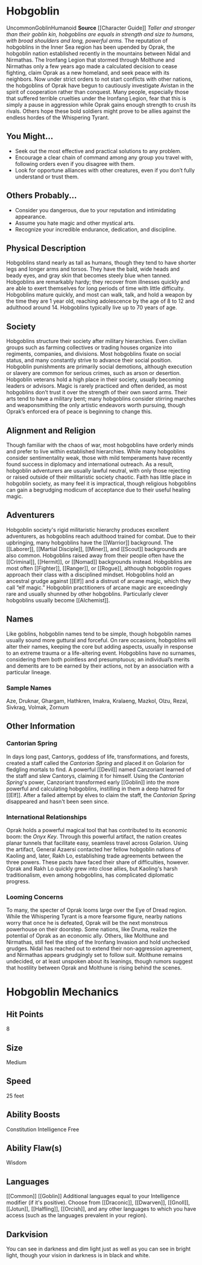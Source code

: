 ﻿---
ability:
- Constitution
- Intelligence
- Free
ability_boost:
- Constitution
- Intelligence
- Free
ability_flaw:
- Wisdom
hp: '8'
id: '13'
land_speed: '25'
language:
- '[[DATABASE/language/Common|Common]]'
- '[[DATABASE/language/Goblin|Goblin]]'
max_speed: '25'
name: Hobgoblin
rarity: Uncommon
size: Medium
source: '[[DATABASE/source/Character Guide|Character Guide]]'
speed:
- 25 feet
trait:
- '[[DATABASE/trait/Goblin|Goblin]]'
- '[[DATABASE/trait/Humanoid|Humanoid]]'
- '[[DATABASE/trait/Uncommon|Uncommon]]'
type: Ancestry
vision: Darkvision

---
# Hobgoblin

<span class="trait-uncommon item-trait">Uncommon</span><span class="item-trait">Goblin</span><span class="item-trait">Humanoid</span>
**Source** [[Character Guide]] 
_Taller and stronger than their goblin kin, hobgoblins are equals in strength and size to humans, with broad shoulders and long, powerful arms._
The reputation of hobgoblins in the Inner Sea region has been upended by Oprak, the hobgoblin nation established recently in the mountains between Nidal and Nirmathas. The Ironfang Legion that stormed through Molthune and Nirmathas only a few years ago made a calculated decision to cease fighting, claim Oprak as a new homeland, and seek peace with its neighbors. Now under strict orders to not start conflicts with other nations, the hobgoblins of Oprak have begun to cautiously investigate Avistan in the spirit of cooperation rather than conquest. Many people, especially those that suffered terrible cruelties under the Ironfang Legion, fear that this is simply a pause in aggression while Oprak gains enough strength to crush its rivals. Others hope these bold soldiers might prove to be allies against the endless hordes of the Whispering Tyrant.

## You Might...

* Seek out the most effective and practical solutions to any problem. 
* Encourage a clear chain of command among any group you travel with, following orders even if you disagree with them. 
* Look for opportune alliances with other creatures, even if you don’t fully understand or trust them.

## Others Probably...

* Consider you dangerous, due to your reputation and intimidating appearance. 
* Assume you hate magic and other mystical arts. 
* Recognize your incredible endurance, dedication, and discipline.

## Physical Description

Hobgoblins stand nearly as tall as humans, though they tend to have shorter legs and longer arms and torsos. They have the bald, wide heads and beady eyes, and gray skin that becomes steely blue when tanned. Hobgoblins are remarkably hardy; they recover from illnesses quickly and are able to exert themselves for long periods of time with little difficulty.
 Hobgoblins mature quickly, and most can walk, talk, and hold a weapon by the time they are 1 year old, reaching adolescence by the age of 8 to 12 and adulthood around 14. Hobgoblins typically live up to 70 years of age.

## Society

Hobgoblins structure their society after military hierarchies. Even civilian groups such as farming collectives or trading houses organize into regiments, companies, and divisions. Most hobgoblins fixate on social status, and many constantly strive to advance their social position. Hobgoblin punishments are primarily social demotions, although execution or slavery are common for serious crimes, such as arson or desertion.
 Hobgoblin veterans hold a high place in their society, usually becoming leaders or advisors. Magic is rarely practiced and often derided, as most hobgoblins don’t trust it over the strength of their own sword arms. Their arts tend to have a military bent; many hobgoblins consider stirring marches and weaponsmithing the only artistic endeavors worth pursuing, though Oprak’s enforced era of peace is beginning to change this.

## Alignment and Religion

Though familiar with the chaos of war, most hobgoblins have orderly minds and prefer to live within established hierarchies. While many hobgoblins consider sentimentality weak, those with mild temperaments have recently found success in diplomacy and international outreach. As a result, hobgoblin adventurers are usually lawful neutral, with only those rejecting or raised outside of their militaristic society chaotic. Faith has little place in hobgoblin society, as many feel it is impractical, though religious hobgoblins can gain a begrudging modicum of acceptance due to their useful healing magic.

## Adventurers

Hobgoblin society's rigid militaristic hierarchy produces excellent adventurers, as hobgoblins reach adulthood trained for combat. Due to their upbringing, many hobgoblins have the [[Warrior]] background. The [[Laborer]], [[Martial Disciple]], [[Miner]], and [[Scout]] backgrounds are also common. Hobgoblins raised away from their people often have the [[Criminal]], [[Hermit]], or [[Nomad]] backgrounds instead. Hobgoblins are most often [[Fighter]], [[Ranger]], or [[Rogue]], although hobgoblin rogues approach their class with a disciplined mindset. Hobgoblins hold an ancestral grudge against [[Elf]] and a distrust of arcane magic, which they call “elf magic.” Hobgoblin practitioners of arcane magic are exceedingly rare and usually shunned by other hobgoblins. Particularly clever hobgoblins usually become [[Alchemist]].

## Names

Like goblins, hobgoblin names tend to be simple, though hobgoblin names usually sound more guttural and forceful. On rare occasions, hobgoblins will alter their names, keeping the core but adding aspects, usually in response to an extreme trauma or a life-altering event. Hobgoblins have no surnames, considering them both pointless and presumptuous; an individual’s merits and demerits are to be earned by their actions, not by an association with a particular lineage.

### Sample Names

Aze, Druknar, Ghargam, Hathkren, Imakra, Kralaeng, Mazkol, Olzu, Rezal, Sivkrag, Volmak, Zornum

## Other Information

### Cantorian Spring

In days long past, Cantorys, goddess of life, transformations, and forests, created a staff called the _Cantorian Spring_ and placed it on Golarion for fledgling mortals to find. A powerful [[Devil]] named Canzoriant learned of the staff and slew Cantorys, claiming it for himself. Using the _Cantorian Spring_'s power, Canzoriant transformed early [[Goblin]] into the more powerful and calculating hobgoblins, instilling in them a deep hatred for [[Elf]]. After a failed attempt by elves to claim the staff, the _Cantorian Spring_ disappeared and hasn't been seen since.

### International Relationships

Oprak holds a powerful magical tool that has contributed to its economic boom: the _Onyx Key_. Through this powerful artifact, the nation creates planar tunnels that facilitate easy, seamless travel across Golarion. Using the artifact, General Azaersi contacted her fellow hobgoblin nations of Kaoling and, later, Rakh Lo, establishing trade agreements between the three powers. These pacts have faced their share of difficulties, however. Oprak and Rakh Lo quickly grew into close allies, but Kaoling's harsh traditionalism, even among hobgoblins, has complicated diplomatic progress.

### Looming Concerns

To many, the specter of Oprak looms large over the Eye of Dread region. While the Whispering Tyrant is a more fearsome figure, nearby nations worry that once he is defeated, Oprak will be the next monstrous powerhouse on their doorstep. Some nations, like Druma, realize the potential of Oprak as an economic ally. Others, like Molthune and Nirmathas, still feel the sting of the Ironfang Invasion and hold unchecked grudges. Nidal has reached out to extend their non-aggression agreement, and Nirmathas appears grudgingly set to follow suit. Molthune remains undecided, or at least unspoken about its leanings, though rumors suggest that hostility between Oprak and Molthune is rising behind the scenes.

# Hobgoblin Mechanics

## Hit Points

8

## Size

Medium

## Speed

25 feet

## Ability Boosts

Constitution
Intelligence
Free

## Ability Flaw(s)

Wisdom

## Languages

[[Common]]
[[Goblin]]
Additional languages equal to your Intelligence modifier (if it's positive). Choose from [[Draconic]], [[Dwarven]], [[Gnoll]], [[Jotun]], [[Halfling]], [[Orcish]], and any other languages to which you have access (such as the languages prevalent in your region).

## Darkvision

You can see in darkness and dim light just as well as you can see in bright light, though your vision in darkness is in black and white.